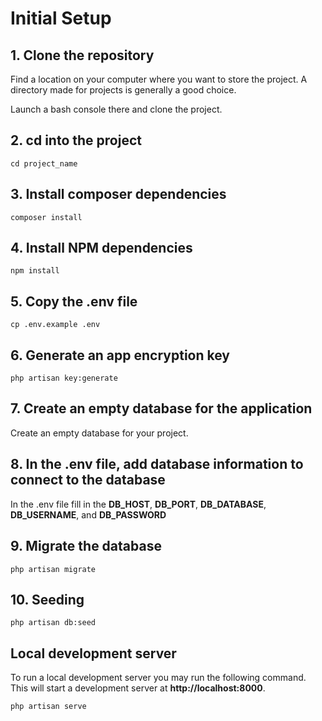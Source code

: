 # Initial Setup

## 1. Clone the repository
Find a location on your computer where you want to store the project. A directory made for projects is generally a good choice.

Launch a bash console there and clone the project.

## 2. cd into the project
`cd project_name`

## 3. Install composer dependencies
`composer install`

## 4. Install NPM dependencies
`npm install`

## 5. Copy the .env file
`cp .env.example .env`

## 6. Generate an app encryption key
`php artisan key:generate`

## 7. Create an empty database for the application
Create an empty database for your project.

## 8. In the .env file, add database information to connect to the database
In the .env file fill in the **DB_HOST**, **DB_PORT**, **DB_DATABASE**, **DB_USERNAME**, and **DB_PASSWORD** 

## 9. Migrate the database
`php artisan migrate`

## 10. Seeding
`php artisan db:seed`



## Local development server
To run a local development server you may run the following command. This will start a development server at **http://localhost:8000**.

`php artisan serve`
